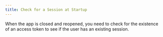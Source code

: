 ```yaml
---
title: Check for a Session at Startup
---
```

When the app is closed and reopened, you need to check for the existence of an access token to see if the user has an existing session.

<StackSelector snippet="checkfortoken"/>

<NextSectionLink/>
